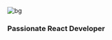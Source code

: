 ![bg](https://github.com/user-attachments/assets/57648285-5a9d-48fe-a2e7-8b05392b72d1)

### Passionate React Developer
